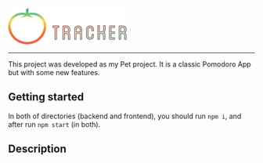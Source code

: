 <img src='./frontend/src/assets/img/prudtracker.png'/>

___

This project was developed as my Pet project. It is a classic Pomodoro App but with some new features.

## Getting started

In both of directories (backend and frontend), you should run `npm i`, and after run `npm start` (in both).

## Description

